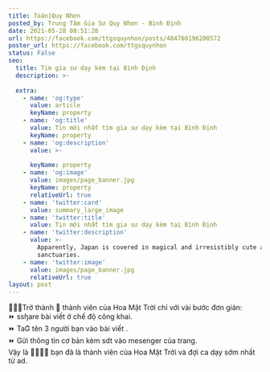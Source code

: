 ```yaml
---
title: Toán|Quy Nhơn
posted_by: Trung Tâm Gia Sư Quy Nhơn - Bình Định
date: 2021-05-28 08:51:28
url: https://facebook.com/ttgsquynhon/posts/484760196200572
poster_url: https://facebook.com/ttgsquynhon
status: False
seo:
  title: Tìm gia sư dạy kèm tại Bình Định
  description: >-
    
  extra:
    - name: 'og:type'
      value: article
      keyName: property
    - name: 'og:title'
      value: Tin mới nhất tìm gia sư dạy kèm tại Bình Định
      keyName: property
    - name: 'og:description'
      value: >-
        
      keyName: property
    - name: 'og:image'
      value: images/page_banner.jpg
      keyName: property
      relativeUrl: true
    - name: 'twitter:card'
      value: summary_large_image
    - name: 'twitter:title'
      value: Tin mới nhất tìm gia sư dạy kèm tại Bình Định
    - name: 'twitter:description'
      value: >-
        Apparently, Japan is covered in magical and irresistibly cute animal
        sanctuaries.
    - name: 'twitter:image'
      value: images/page_banner.jpg
      relativeUrl: true
layout: post
---
```

🙋🙋🙋Trở thành 🙋 thành viên của Hoa Mặt Trời chỉ với vài bước đơn giản:<br>⏩ ssɧare bài viết ở chế độ công khai.<br>⏩ TaG͛ tên 3 người bạn vào bài viết .<br>⏩ Gửi thông tin cơ bản kèm sdt vào mesenger của trang.<br>Vậy là ️🎉️🎉️🎉️🎉 bạn đã là thành viên của Hoa Mặt Trời và đợi ca dạy sớm nhất từ ad.
